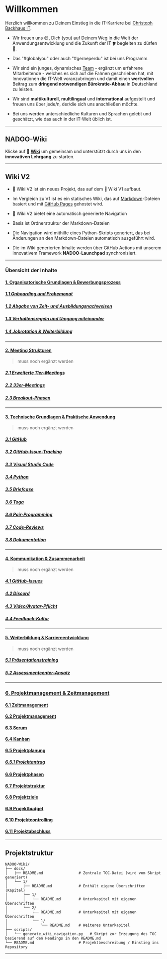 # Willkommen

Herzlich willkommen zu Deinem Einstieg in die IT-Karriere bei [Christoph Backhaus IT](https://wirrettendeinezeit.de).  

- Wir freuen uns 😊, Dich (you) auf Deinem Weg in die Welt der Anwendungsentwicklung und die Zukunft der IT 🍀 begleiten zu dürfen 🙏.

- Das "#globalyou" oder auch "#gerneperdu" ist bei uns Programm.

- Wir sind ein junges, dynamisches [Team](https://github.com/orgs/NADOOIT/people) - ergänzt um erfahrene Mitarbeitende - welches es sich auf die Fahnen geschrieben hat, mit Innovationen die  IT-Welt voranzubringen und damit einen __wertvollen__ Beitrag zum __dringend notwendigen Bürokratie-Abbau__ in Deutschland zu leisten.

- Wir sind __multikulturell__, __multilingual__ und __international__ aufgestellt und freuen uns über jede/n, der/die sich uns anschließen möchte.
- Bei uns werden unterschiedliche Kulturen und Sprachen gelebt und geschätzt, wie das auch in der IT-Welt üblich ist.

---

## NADOO-Wiki

Klicke auf 📖 [__Wiki__](https://github.com/NADOOIT/NADOO-Wiki/wiki/1.-Willkommen-bei-NADOO%E2%80%90Wiki) um gemeinsam und unterstützt durch uns in den __innovativen Lehrgang__ zu starten.

---

## Wiki V2

- 📖 Wiki V2 ist ein neues Projekt, das auf dem 📖 Wiki V1 aufbaut.

- Im Vergleich zu V1 ist es ein statisches Wiki, das auf [Markdown](https://docs.github.com/de/get-started/writing-on-github/getting-started-with-writing-and-formatting-on-github/basic-writing-and-formatting-syntax)-Dateien basiert und mit [GitHub Pages](https://pages.github.com) gehostet wird.

- 📖 Wiki V2 bietet eine automatisch generierte Navigation
- Basis ist Ordnerstruktur der Markdown-Dateien
- Die Navigation wird mithilfe eines Python-Skripts generiert, das bei Änderungen an den Markdown-Dateien automatisch ausgeführt wird.
- Die im Wiki generierten Inhalte werden über GitHub Actions mit unserem innovativem Framework __NADOO-Launchpad__ synchronisiert.

---

### Übersicht der Inhalte

#### [1. Organisatorische Grundlagen & Bewerbungsprozess](docs/1/README.md)

##### [1.1 Onboarding und Probemonat](docs/1/1/README.md)

##### [1.2 Abgabe von Zeit- und Ausbildungsnachweisen](docs/1/2/README.md)

##### [1.3 Verhaltensregeln und Umgang miteinander](docs/1/3/README.md)

##### [1.4 Jobrotation & Weiterbildung](docs/1/4/README.md)

---

#### [2. Meeting Strukturen]()

>muss noch ergänzt werden

##### [2.1 Erweiterte 11er-Meetings]()

##### [2.2 33er-Meetings]()

##### [2.3 Breakout-Phasen]()

---

#### [3. Technische Grundlagen & Praktische Anwendung]()

>muss noch ergänzt werden

##### [3.1 GitHub]()

##### [3.2 GitHub-Issue-Tracking]()

##### [3.3 Visual Studio Code]()

##### [3.4 Python]()

##### [3.5 Briefcase]()

##### [3.6 Toga]()

##### [3.6 Pair-Programming]()

##### [3.7 Code-Reviews]()

##### [3.8 Dokumentation]()

---

#### [4. Kommunikation & Zusammenarbeit]()

>muss noch ergänzt werden

##### [4.1 GitHub-Issues]()

##### [4.2 Discord]()

##### [4.3 Video/Avatar-Pflicht]()

##### [4.4 Feedback-Kultur]()

---

#### [5. Weiterbildung & Karriereentwicklung]()

>muss noch ergänzt werden

##### [5.1 Präsentationstraining]()

##### [5.2 Assessmentcenter-Ansatz]()

---

### [6. Projektmanagement & Zeitmanagement]()

#### [6.1 Zeitmanagement]()

#### [6.2 Projektmanagement]()

#### [6.3 Scrum]()

#### [6.4 Kanban]()

#### [6.5 Projektplanung](docs/6/5/1/README.md)

##### [6.5.1 Projektantrag](docs/6/5/1/README.md)

#### [6.6 Projektphasen]()

#### [6.7 Projektstruktur]()

#### [6.8 Projektziele]()

#### [6.9 Projektbudget]()

#### [6.10 Projektcontrolling]()

#### [6.11 Projektabschluss]()

---

## Projektstruktur

```plaintext
NADOO-Wiki/
├── docs/
│   ├── README.md                # Zentrale TOC-Datei (wird vom Skript generiert)
│   └── 1/
│       ├── README.md            # Enthält eigene Überschriften (Kapitel)
│       ├── 1/
│       │   └── README.md        # Unterkapitel mit eigenen Überschriften
│       └── 2/
│           ├── README.md        # Unterkapitel mit eigenen Überschriften
│           └── 1/
│               └── README.md    # Weiteres Unterkapitel
├── scripts/
│   └── generate_wiki_navigation.py   # Skript zur Erzeugung des TOC basierend auf den Headings in den README.md
└── README.md                    # Projektbeschreibung / Einstieg ins Repository
```

---
